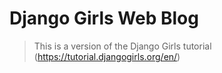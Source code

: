 # Django Girls Web Blog 

> This is a version of the Django Girls tutorial (https://tutorial.djangogirls.org/en/)


